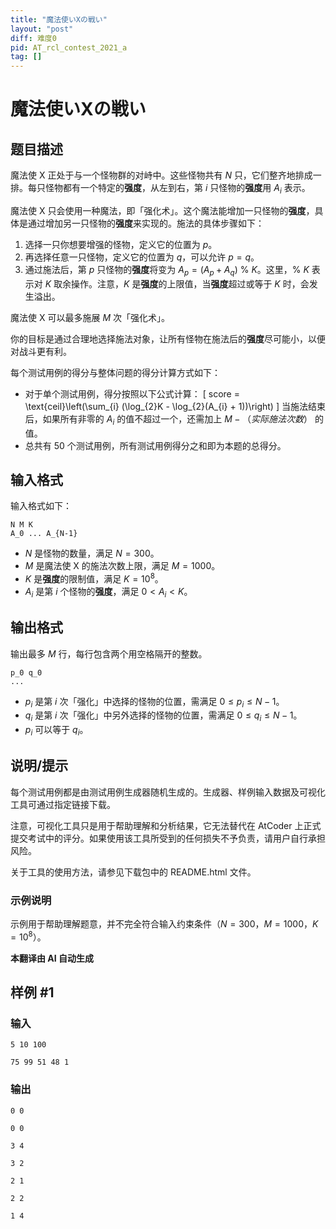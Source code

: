 ```yaml
---
title: "魔法使いXの戦い"
layout: "post"
diff: 难度0
pid: AT_rcl_contest_2021_a
tag: []
---
```


# 魔法使いXの戦い

## 题目描述

魔法使 X 正处于与一个怪物群的对峙中。这些怪物共有 $N$ 只，它们整齐地排成一排。每只怪物都有一个特定的**强度**，从左到右，第 $i$ 只怪物的**强度**用 $A_i$ 表示。

魔法使 X 只会使用一种魔法，即「强化术」。这个魔法能增加一只怪物的**强度**，具体是通过增加另一只怪物的**强度**来实现的。施法的具体步骤如下：

1. 选择一只你想要增强的怪物，定义它的位置为 $p$。
2. 再选择任意一只怪物，定义它的位置为 $q$，可以允许 $p = q$。
3. 通过施法后，第 $p$ 只怪物的**强度**将变为 $A_{p} = (A_{p} + A_{q}) \ \% \ K$。这里，$\% \ K$ 表示对 $K$ 取余操作。注意，$K$ 是**强度**的上限值，当**强度**超过或等于 $K$ 时，会发生溢出。

魔法使 X 可以最多施展 $M$ 次「强化术」。

你的目标是通过合理地选择施法对象，让所有怪物在施法后的**强度**尽可能小，以便对战斗更有利。

每个测试用例的得分与整体问题的得分计算方式如下：

- 对于单个测试用例，得分按照以下公式计算：
  \[
  score = \text{ceil}\left(\sum_{i} (\log_{2}K - \log_{2}(A_{i} + 1))\right)
  \]
  当施法结束后，如果所有非零的 $A_i$ 的值不超过一个，还需加上 $M - （实际施法次数）$ 的值。
- 总共有 50 个测试用例，所有测试用例得分之和即为本题的总得分。

## 输入格式

输入格式如下：
```
N M K
A_0 ... A_{N-1}
```

- $N$ 是怪物的数量，满足 $N = 300$。
- $M$ 是魔法使 X 的施法次数上限，满足 $M = 1000$。
- $K$ 是**强度**的限制值，满足 $K = 10^8$。
- $A_i$ 是第 $i$ 个怪物的**强度**，满足 $0 < A_i < K$。

## 输出格式

输出最多 $M$ 行，每行包含两个用空格隔开的整数。
```
p_0 q_0
...
```

- $p_i$ 是第 $i$ 次「强化」中选择的怪物的位置，需满足 $0 \le p_i \le N - 1$。
- $q_i$ 是第 $i$ 次「强化」中另外选择的怪物的位置，需满足 $0 \le q_i \le N - 1$。
- $p_i$ 可以等于 $q_i$。

## 说明/提示

每个测试用例都是由测试用例生成器随机生成的。生成器、样例输入数据及可视化工具可通过指定链接下载。

注意，可视化工具只是用于帮助理解和分析结果，它无法替代在 AtCoder 上正式提交考试中的评分。如果使用该工具所受到的任何损失不予负责，请用户自行承担风险。

关于工具的使用方法，请参见下载包中的 README.html 文件。

### 示例说明

示例用于帮助理解题意，并不完全符合输入约束条件（$N = 300$，$M = 1000$，$K = 10^8$）。

 **本翻译由 AI 自动生成**

## 样例 #1

### 输入

```
5 10 100
75 99 51 48 1
```

### 输出

```
0 0
0 0
3 4
3 2
2 1
2 2
1 4
```

